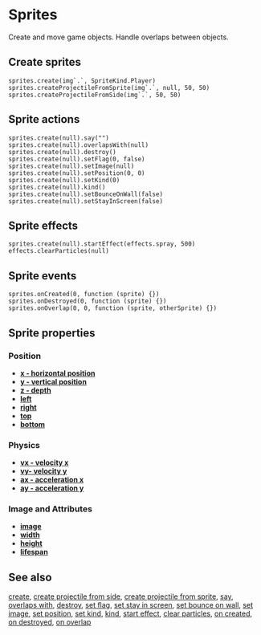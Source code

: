 # Sprites

Create and move game objects. Handle overlaps between objects.

## Create sprites

```cards
sprites.create(img`.`, SpriteKind.Player)
sprites.createProjectileFromSprite(img`.`, null, 50, 50)
sprites.createProjectileFromSide(img`.`, 50, 50)
```

## Sprite actions

```cards
sprites.create(null).say("")
sprites.create(null).overlapsWith(null)
sprites.create(null).destroy()
sprites.create(null).setFlag(0, false)
sprites.create(null).setImage(null)
sprites.create(null).setPosition(0, 0)
sprites.create(null).setKind(0)
sprites.create(null).kind()
sprites.create(null).setBounceOnWall(false)
sprites.create(null).setStayInScreen(false)
```

## Sprite effects

```cards
sprites.create(null).startEffect(effects.spray, 500)
effects.clearParticles(null)
```

## Sprite events

```cards
sprites.onCreated(0, function (sprite) {})
sprites.onDestroyed(0, function (sprite) {})
sprites.onOverlap(0, 0, function (sprite, otherSprite) {})
```

## Sprite properties

### Position

* [**x - horizontal position**](/reference/sprites/sprite/x)
* [**y - vertical position**](/reference/sprites/sprite/y)
* [**z - depth**](/reference/sprites/sprite/z)
* [**left**](/reference/sprites/sprite/left)
* [**right**](/reference/sprites/sprite/right)
* [**top**](/reference/sprites/sprite/top)
* [**bottom**](/reference/sprites/sprite/bottom)

### Physics

* [**vx - velocity x**](/reference/sprites/sprite/vx)
* [**vy- velocity y**](/reference/sprites/sprite/vy)
* [**ax - acceleration x**](/reference/sprites/sprite/ax)
* [**ay - acceleration y**](/reference/sprites/sprite/ay)

### Image and Attributes

* [**image**](/reference/sprites/sprite/image)
* [**width**](/reference/sprites/sprite/width)
* [**height**](/reference/sprites/sprite/height)
* [**lifespan**](/reference/sprites/sprite/lifespan)

## See also

[create](/reference/sprites/create),
[create projectile from side](/reference/sprites/create-projectile-from-side),
[create projectile from sprite](/reference/sprites/create-projectile-from-sprite),
[say](/reference/sprites/sprite/say),
[overlaps with](/reference/sprites/sprite/overlaps-with),
[destroy](/reference/sprites/sprite/destroy),
[set flag](/reference/sprites/sprite/set-flag),
[set stay in screen](/reference/sprites/sprite/set-stay-in-screen),
[set bounce on wall](/reference/sprites/sprite/set-bounce-on-wall),
[set image](/reference/sprites/sprite/set-image),
[set position](/reference/sprites/sprite/set-position),
[set kind](/reference/sprites/sprite/set-kind),
[kind](/reference/sprites/sprite/kind),
[start effect](/reference/sprites/sprite/start-effect),
[clear particles](/reference/sprites/sprite/clear-particles),
[on created](/reference/sprites/on-created),
[on destroyed](/reference/sprites/on-destroyed),
[on overlap](/reference/sprites/on-overlap)
